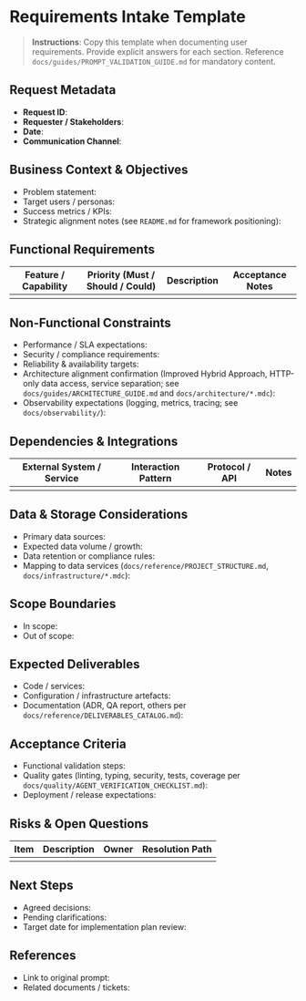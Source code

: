 # Requirements Intake Template

> **Instructions**: Copy this template when documenting user requirements. Provide explicit answers for each section. Reference `docs/guides/PROMPT_VALIDATION_GUIDE.md` for mandatory content.

## Request Metadata

- **Request ID**:
- **Requester / Stakeholders**:
- **Date**:
- **Communication Channel**:

## Business Context & Objectives

- Problem statement:
- Target users / personas:
- Success metrics / KPIs:
- Strategic alignment notes (see `README.md` for framework positioning):

## Functional Requirements

| Feature / Capability | Priority (Must / Should / Could) | Description | Acceptance Notes |
|----------------------|----------------------------------|-------------|------------------|
|                      |                                  |             |                  |

## Non-Functional Constraints

- Performance / SLA expectations:
- Security / compliance requirements:
- Reliability & availability targets:
- Architecture alignment confirmation (Improved Hybrid Approach, HTTP-only data access, service separation; see `docs/guides/ARCHITECTURE_GUIDE.md` and `docs/architecture/*.mdc`):
- Observability expectations (logging, metrics, tracing; see `docs/observability/`):

## Dependencies & Integrations

| External System / Service | Interaction Pattern | Protocol / API | Notes |
|---------------------------|----------------------|----------------|-------|
|                           |                      |                |       |

## Data & Storage Considerations

- Primary data sources:
- Expected data volume / growth:
- Data retention or compliance rules:
- Mapping to data services (`docs/reference/PROJECT_STRUCTURE.md`, `docs/infrastructure/*.mdc`):

## Scope Boundaries

- In scope:
- Out of scope:

## Expected Deliverables

- Code / services:
- Configuration / infrastructure artefacts:
- Documentation (ADR, QA report, others per `docs/reference/DELIVERABLES_CATALOG.md`):

## Acceptance Criteria

- Functional validation steps:
- Quality gates (linting, typing, security, tests, coverage per `docs/quality/AGENT_VERIFICATION_CHECKLIST.md`):
- Deployment / release expectations:

## Risks & Open Questions

| Item | Description | Owner | Resolution Path |
|------|-------------|-------|-----------------|
|      |             |       |                 |

## Next Steps

- Agreed decisions:
- Pending clarifications:
- Target date for implementation plan review:

## References

- Link to original prompt:
- Related documents / tickets:

